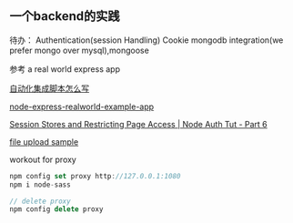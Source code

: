 ## 一个backend的实践

待办：
Authentication(session Handling)
Cookie
mongodb integration(we prefer mongo over mysql),mongoose


参考
a real world express app

[自动化集成脚本怎么写](https://circleci.com/docs/2.0/)

[node-express-realworld-example-app](https://github.com/gothinkster/node-express-realworld-example-app)

[Session Stores and Restricting Page Access | Node Auth Tut - Part 6](https://www.youtube.com/watch?v=gTowbsNPp9I)


[file upload sample](https://github.com/k55k32/file-upload-nodejs/blob/master/index.js)


workout for proxy
```js
npm config set proxy http://127.0.0.1:1080
npm i node-sass

// delete proxy
npm config delete proxy
```